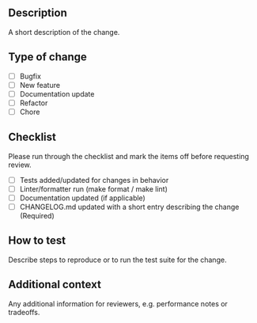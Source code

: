 <!--
Use this template for new pull requests. It codifies the conventions in CONTRIBUTING.md
and makes it easy for reviewers to see what's required.
-->

## Description
A short description of the change.

## Type of change
- [ ] Bugfix
- [ ] New feature
- [ ] Documentation update
- [ ] Refactor
- [ ] Chore

## Checklist
Please run through the checklist and mark the items off before requesting review.
- [ ] Tests added/updated for changes in behavior
- [ ] Linter/formatter run (make format / make lint)
- [ ] Documentation updated (if applicable)
- [ ] CHANGELOG.md updated with a short entry describing the change (Required)

<!--
If your change requires special setup or steps to verify, include them below.
-->

## How to test
Describe steps to reproduce or to run the test suite for the change.

## Additional context
Any additional information for reviewers, e.g. performance notes or tradeoffs.
